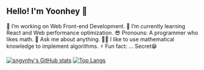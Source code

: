 <!--
**sngynhy/sngynhy** is a ✨ _special_ ✨ repository because its `README.md` (this file) appears on your GitHub profile.

Here are some ideas to get you started:
https://github.com/anuraghazra/github-readme-stats/blob/master/docs/readme_kr.md#wakatime-%EC%A3%BC%EA%B0%84-%ED%86%B5%EA%B3%84
-->

## Hello! I'm Yoonhey 👋

🔭 I’m working on Web Front-end Development.
🌱 I’m currently learning React and Web performance optimization.
😎 Pronouns: A programmer who likes math.
💬 Ask me about anything.
👩‍💻 I like to use mathematical knowledge to implement algorithms.
⚡ Fun fact: ... Secret😁
<!-- ⚡ Fun fact: I was a math teacher in the past👩‍🏫 -->

[![sngynhy's GitHub stats](https://github-readme-stats.vercel.app/api?username=sngynhy&count_private=true&show_icons=true&theme=buefy)](https://github.com/sngynhy/github-readme-stats)
[![Top Langs](https://github-readme-stats.vercel.app/api/top-langs/?username=sngynhy&layout=compact&hide=Jupyter%20Notebook)](https://github.com/sngynhy/github-readme-stats)
<!-- [![sngynhy's WakaTime stats](https://github-readme-stats.vercel.app/api/wakatime?username=sngynhy)](https://github.com/sngynhy/github-readme-stats) -->
